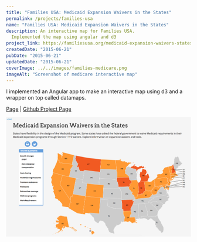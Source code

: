 ```yaml
---
title: "Families USA: Medicaid Expansion Waivers in the States"
permalink: /projects/families-usa
name: "Families USA: Medicaid Expansion Waivers in the States"
description: An interactive map for Families USA.
  Implemented the map using angular and d3
project_link: https://familiesusa.org/medicaid-expansion-waivers-states
createdDate: "2015-06-21"
pubDate: "2015-06-21"
updatedDate: "2015-06-21"
coverImage: ../../images/families-medicare.png
imageAlt: "Screenshot of medicare interactive map"
---
```


I implemented an Angular app to make an interactive map using d3 and a wrapper on top called datamaps.

[Page](https://familiesusa.org/medicaid-expansion-waivers-states) |
[Github Project Page](https://github.com/caxy4/familes-usa-medicaid)

![Screenshot of medicare interactive map](../../images/families-medicare.png)
